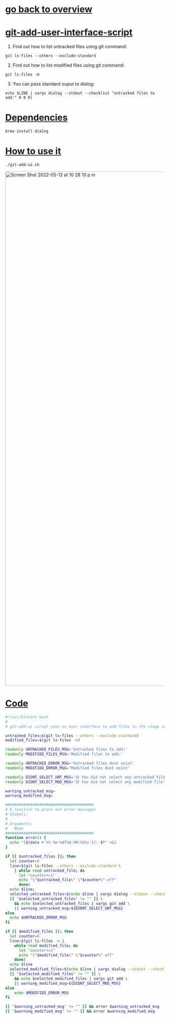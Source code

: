 # [go back to overview](https://github.com/c4arl0s#bash-scripts)

# [git-add-user-interface-script](https://github.com/c4arl0s/git-add-user-interface-script#go-back-to-overview)

1. Find out how to list untracked files using git command:

```console
git ls-files --others --exclude-standard
```

2. Find out how to list modified files using git command:

```console
git ls-files -m
```

3. You can pass standard ouput to dialog:

```console
echo $LINE | xargs dialog --stdout --checklist "untracked files to add:" 0 0 0)
```

# [Dependencies](https://github.com/c4arl0s/git-add-user-interface-script#git-add-user-interface-script)

```console
brew install dialog
```

# [How to use it](https://github.com/c4arl0s/git-add-user-interface-script#git-add-user-interface-script)

```console
./git-add-ui.sh
```

<img width="1624" alt="Screen Shot 2022-05-12 at 10 28 10 p m" src="https://user-images.githubusercontent.com/24994818/168206056-046d0310-8a9f-4a52-b83d-4003e5262d5c.png">

# [Code]()

```bash
#!/usr/bin/env bash
#
# git-add-ui script uses an user interface to add files to the stage area

untracked_files=$(git ls-files --others --exclude-standard)
modified_files=$(git ls-files -m)

readonly UNTRACKED_FILES_MSG='Untracked files to add:'
readonly MODIFIED_FILES_MSG='Modified files to add:'

readonly UNTRACKED_ERROR_MSG='Untracked files dont exist'
readonly MODIFIED_ERROR_MSG='Modified files dont exist'

readonly DIDNT_SELECT_UNT_MSG='🟡 You did not select any untracked file'
readonly DIDNT_SELECT_MOD_MSG='🟡 You did not select any modified file'

warning_untracked_msg=
warning_modified_msg=

#######################################
# A function to print out error messages 
# Globals:
#   
# Arguments:
#   None
#######################################
function error() {
  echo "[$(date +'%Y-%m-%dT%H:%M:%S%z')]: $*" >&2
}

if [[ $untracked_files ]]; then
  let counter=0
  line=$(git ls-files --others --exclude-standard \
    | while read untracked_file; do 
      let "counter+=1"
      echo "\"$untracked_file\" \"$counter\" off"
      done)
  echo $line;
  selected_untracked_files=$(echo $line | xargs dialog --stdout --checklist $UNTRACKED_FILES_MSG 0 0 0)
  [[ "$selected_untracked_files" != "" ]] \
    && echo $selected_untracked_files | xargs git add \
    || warning_untracked_msg=${DIDNT_SELECT_UNT_MSG}
else
  echo $UNTRACKED_ERROR_MSG
fi

if [[ $modified_files ]]; then
  let counter=0
  line=$(git ls-files -m | 
    while read modified_file; do 
      let "counter+=1"
      echo "\"$modified_file\" \"$counter\" off"
    done)
  echo $line
  selected_modified_files=$(echo $line | xargs dialog --stdout --checklist $MODIFIED_FILES_MSG 0 0 0)
  [[ "$selected_modified_files" != "" ]] \
    && echo $selected_modified_files | xargs git add \
    || warning_modified_msg=${DIDNT_SELECT_MOD_MSG}
else
    echo $MODIFIED_ERROR_MSG
fi

[[ "$warning_untracked_msg" != "" ]] && error $warning_untracked_msg
[[ "$warning_modified_msg" != "" ]] && error $warning_modified_msg
```
